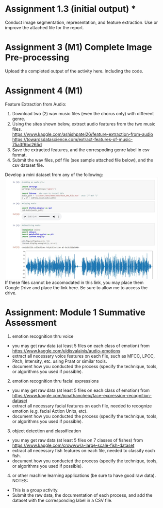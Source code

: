 # Assignment 1.3 (initial output) *
Conduct image segmentation, representation, and feature extraction. Use or improve the attached file for the report.

# Assignment 3 (M1) Complete Image Pre-processing 
Upload the completed output of the activity here. Including the code.  

# Assignment 4 (M1)
Feature Extraction from Audio: 
1.  Download two (2) wav music files (even the chorus only) with different genre.  
2.  Using the sites shown below, extract audio features from the two music files.      
      https://www.kaggle.com/ashishpatel26/feature-extraction-from-audio 
      https://towardsdatascience.com/extract-features-of-music-75a3f9bc265d
3.  Save the extracted features, and the correspoding genre label in csv format.
4.  Submit the wav files, pdf file (see sample attached file below), and the csv dataset file.

Develop a mini dataset from any of the following:
<img src="/python code.jpg" alt="Alt text" title="Optional title">
If these files cannot be accomodated in this link, you may place them Google Drive and place the link here. Be sure to allow me to access the drive. 

# Assignment: Module 1 Summative Assessment 
1) emotion recognition thru voice
- you may get raw data (at least 5 files on each class of emotion) from https://www.kaggle.com/uldisvalainis/audio-emotions
- extract all necessary voice features on each file, such as MFCC, LPCC, Pitch, Intensity, etc. using Praat or similar tools.
- document how you conducted the process (specify the technique, tools, or algorithms you used if possible).
2) emotion recognition thru facial expressions
- you may get raw data (at least 5 files on each class of emotion) from https://www.kaggle.com/jonathanoheix/face-expression-recognition-dataset
- extract all necessary facial features on each file, needed to recognize emotion (e.g. facial Action Units, etc).
- document how you conducted the process (specify the technique, tools, or algorithms you used if possible).
3) object detection and classification
- you may get raw data (at least 5 files on 7 classes of fishes) from https://www.kaggle.com/crowww/a-large-scale-fish-dataset
- extract all necessary fish features on each file, needed to classify each fish.  
- document how you conducted the process (specify the technique, tools, or algorithms you used if possible).
4) or other machine learning applications (be sure to have good raw data).
NOTES:
- This is a group activity.
- Submit the raw data, the documentation of each process, and add the dataset with the corresponding label in a CSV file. 
